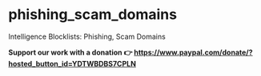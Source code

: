 # phishing_scam_domains
Intelligence Blocklists: Phishing, Scam Domains

**Support our work with a donation 👉 https://www.paypal.com/donate/?hosted_button_id=YDTWBDBS7CPLN**
